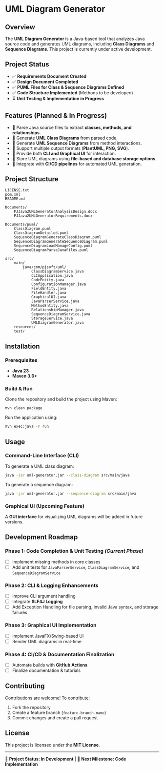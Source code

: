 # UML Diagram Generator

## Overview
The **UML Diagram Generator** is a Java-based tool that analyzes Java source code and generates UML diagrams, including **Class Diagrams** and **Sequence Diagrams**. This project is currently under active development.

## Project Status
- ✅ **Requirements Document Created**
- ✅ **Design Document Completed**
- ✅ **PUML Files for Class & Sequence Diagrams Defined**
- ✅ **Code Structure Implemented** (Methods to be developed)
- ⏳ **Unit Testing & Implementation in Progress**

## Features (Planned & In Progress)
- 🔹 Parse Java source files to extract **classes, methods, and relationships**.
- 🔹 Generate **UML Class Diagrams** from parsed code.
- 🔹 Generate **UML Sequence Diagrams** from method interactions.
- 🔹 Support multiple output formats (**PlantUML, PNG, SVG**).
- 🔹 Provide both **CLI and Graphical UI** for interaction.
- 🔹 Store UML diagrams using **file-based and database storage options**.
- 🔹 Integrate with **CI/CD pipelines** for automated UML generation.

## Project Structure
```
LICENSE.txt
pom.xml
README.md

Documents/
    PJJava2UMLGeneratorAnalysisDesign.docx
    PJJava2UMLGeneratorRequirements.docx
    
Documents/puml/
    ClassDiagram.puml
    ClassDiagramDetailed.puml
    SequenceDiagramGenerateClassDiagram.puml
    SequenceDiagramGenerateSequenceDiagram.puml
    SequenceDiagramLoadManageConfig.puml
    SequenceDiagramParseJavaFiles.puml
    
src/
    main/
        java/com/pjsoft/uml/
            ClassDiagramService.java
            CLIApplication.java
            CodeEntity.java
            ConfigurationManager.java
            FieldEntity.java
            FileHandler.java
            GraphicalUI.java
            JavaParserService.java
            MethodEntity.java
            RelationshipManager.java
            SequenceDiagramService.java
            StorageService.java
            UMLDiagramGenerator.java
    resources/
    test/
```

## Installation
### Prerequisites
- **Java 23**
- **Maven 3.6+**

### Build & Run
Clone the repository and build the project using Maven:
```sh
mvn clean package
```
Run the application using:
```sh
mvn exec:java -P run
```

## Usage
### Command-Line Interface (CLI)
To generate a UML class diagram:
```sh
java -jar uml-generator.jar --class-diagram src/main/java
```
To generate a sequence diagram:
```sh
java -jar uml-generator.jar --sequence-diagram src/main/java
```

### Graphical UI (Upcoming Feature)
A **GUI interface** for visualizing UML diagrams will be added in future versions.

## Development Roadmap
### Phase 1: Code Completion & Unit Testing *(Current Phase)*
- [ ] Implement missing methods in core classes
- [ ] Add unit tests for `JavaParserService`, `ClassDiagramService`, and `SequenceDiagramService`

### Phase 2: CLI & Logging Enhancements
- [ ] Improve CLI argument handling
- [ ] Integrate **SLF4J Logging**
- [ ] Add Exception Handling for file parsing, invalid Java syntax, and storage failures

### Phase 3: Graphical UI Implementation
- [ ] Implement JavaFX/Swing-based UI
- [ ] Render UML diagrams in real-time

### Phase 4: CI/CD & Documentation Finalization
- [ ] Automate builds with **GitHub Actions**
- [ ] Finalize documentation & tutorials

## Contributing
Contributions are welcome! To contribute:
1. Fork the repository
2. Create a feature branch (`feature-branch-name`)
3. Commit changes and create a pull request

## License
This project is licensed under the **MIT License**.

---
🚀 **Project Status: In Development** | 📅 **Next Milestone: Code Implementation**